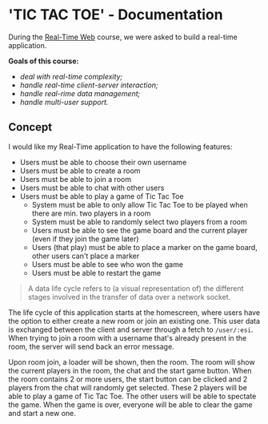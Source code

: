 # 'TIC TAC TOE' - Documentation
During the [Real-Time Web](https://github.com/cmda-minor-web/real-time-web-2223) course, we were asked to build a real-time application.

**Goals of this course:**

-   _deal with real-time complexity;_
-   _handle real-time client-server interaction;_
-   _handle real-rime data management;_
-   _handle multi-user support._

## Concept
I would like my Real-Time application to have the following features:
- Users must be able to choose their own username
- Users must be able to create a room
- Users must be able to join a room
- Users must be able to chat with other users
- Users must be able to play a game of Tic Tac Toe
    - System must be able to only allow Tic Tac Toe to be played when there are min. two players in a room
    - System must be able to randomly select two players from a room
    - Users must be able to see the game board and the current player (even if they join the game later)
    - Users (that play) must be able to place a marker on the game board, other users can't place a marker
    - Users must be able to see who won the game
    - Users must be able to restart the game
> A data life cycle refers to (a visual representation of) the different stages involved in the transfer of data over a network socket.

The life cycle of this application starts at the homescreen, where users have the option to either create a new room or join an existing one. This user data is exchanged between the client and server through a fetch to `/user/:esi`. When trying to join a room with a username that's already present in the room, the server will send back an error message.

Upon room join, a loader will be shown, then the room. The room will show the current players in the room, the chat and the start game button. When the room contains 2 or more users, the start button can be clicked and 2 players from the chat will randomly get selected. These 2 players will be able to play a game of Tic Tac Toe. The other users will be able to spectate the game. When the game is over, everyone will be able to clear the game and start a new one.

